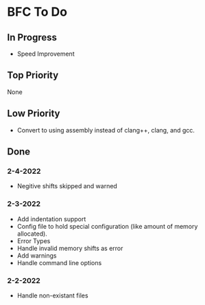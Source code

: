# BFC To Do

## In Progress
- Speed Improvement

## Top Priority
None

## Low Priority
- Convert to using assembly instead of clang++, clang, and gcc.

## Done

### 2-4-2022
- Negitive shifts skipped and warned

### 2-3-2022
- Add indentation support
- Config file to hold special configuration (like amount of memory allocated).
- Error Types
- Handle invalid memory shifts as error
- Add warnings
- Handle command line options

### 2-2-2022
- Handle non-existant files